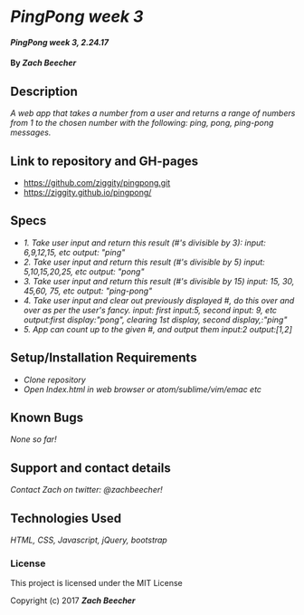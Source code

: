 # _PingPong week 3_
#### _PingPong week 3, 2.24.17_

#### By _**Zach Beecher**_

## Description

_A web app that takes a number from a user and returns a range of numbers from 1 to the chosen number with the following: ping, pong, ping-pong messages._

## Link to repository and GH-pages
* https://github.com/ziggity/pingpong.git
* https://ziggity.github.io/pingpong/


## Specs

* _1. Take user input and return this result (#'s divisible by 3):
input: 6,9,12,15, etc
output: "ping"_
* _2. Take user input and return this result (#'s divisible by 5)
input: 5,10,15,20,25, etc
output: "pong"_
* _3. Take user input and return this result (#'s divisible by 15)
input: 15, 30, 45,60, 75, etc
output: "ping-pong"_
* _4. Take user input and clear out previously displayed #, do this over and over as per the user's fancy.
input: first input:5, second input: 9, etc
output:first display:"pong",  clearing 1st display, second display,:"ping"_
* _5. App can count up to the given #, and output them
input:2
output:[1,2]_

## Setup/Installation Requirements

* _Clone repository_
* _Open Index.html in web browser or atom/sublime/vim/emac etc_

## Known Bugs

_None so far!_

## Support and contact details

_Contact Zach on twitter: @zachbeecher!_

## Technologies Used

_HTML, CSS, Javascript, jQuery, bootstrap_

### License
This project is licensed under the MIT License

Copyright (c) 2017  **_Zach Beecher_**

